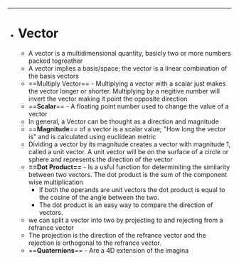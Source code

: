 
---
- # Vector
	- A vector is a multidimensional quantity, basicly two or more numbers packed togreather
	- A vector implies a basis/space; the vector is a linear combination of the basis vectors
	- ==Multiply Vector== - Multiplying a vector with a scalar just makes the vector longer or shorter. Multiplying by a negitive number will invert the vector making it point the opposite direction
	- ==**Scalar**== - A floating point number used to change the value of a vector
	- In general, a Vector can be thought as a direction and magnitude
	- ==**Magnitude**== of a vector is a scalar value; "How long the vector is" and is calculated using euclidean metric
	- Dividing a vector by its magnitude creates a vector with magnitude 1, called a unit vector. A unit vector will be on the surface of a circle or sphere and represents the direction of the vector
	- **==Dot Product==** - Is a usful function for determiniting the similarity between two vectors. The dot product is the sum of the component wise multiplication
		- if both the operands are unit vectors the dot product is equal to the cosine of the angle between the two.
		- The dot product is an easy way to compare the direction of vectors.
	- we can split a vector into two by projecting to and rejecting from a refrance vector
	- The projection is the direction of the refrance vector and the rejection is orthogonal to the refrance vector.
	- ==**Quaternions**== - Are a 4D extension of the imagina